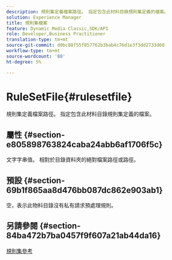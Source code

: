 ```yaml
---
description: 規則集定義檔案路徑。 指定包含此材料目錄規則集定義的檔案。
solution: Experience Manager
title: 規則集檔案
feature: Dynamic Media Classic,SDK/API
role: Developer,Business Practitioner
translation-type: tm+mt
source-git-commit: d0bc88f55f857762b3bab4c76d1e3f3dd2733d60
workflow-type: tm+mt
source-wordcount: '80'
ht-degree: 5%

---
```



# RuleSetFile{#rulesetfile}

規則集定義檔案路徑。 指定包含此材料目錄規則集定義的檔案。

## 屬性 {#section-e805898763824caba24abb6af1706f5c}

文字字串值。 相對於目錄資料夾的絕對檔案路徑或路徑。

## 預設 {#section-69b1f865aa8d476bb087dc862e903ab1}

空，表示此物料目錄沒有私有請求預處理規則。

## 另請參閱 {#section-84ba472b7ba0457f9f607a21ab44da16}

[規則集參考](../../../../../ir-api/material-cat/image-rendering-api-ref/c-ir-material-catalog/c-ir-rule-set-reference/c-ir-rule-set-reference.md#concept-2369f884d9724727aaf436b5b0261dbe)
